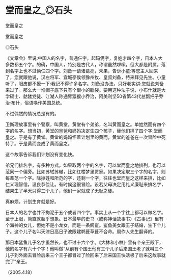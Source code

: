 # 堂而皇之_◎石头

堂而皇之

堂而皇之

◎石头

《文章会》里说:中国人的名字，普通仨字，起码俩字，复姓才四个字，日本人大多数都五个字。的确，中国人，特别是古代人，称谓虽然啰嗦，但大都是附属。落到名字上也不过俩仨四个字。刘备一请诸葛亮，未果，告诉小童:等您主人回来了，您就跟他说，汉左将军、宜城亭侯领豫州牧、皇叔刘备，特来拜见先生。小童听了，眼皮都不撩一下:我记不得许多名字。刘备没办法，只好老实讲:您就说刘备来过了。那么大一堆帽子底下只有个很小的脑袋。要用这种法子说，小布什就是大学硕士、骷髅党徒、江湖人称通臂猿猴小乔治，阿美利坚50省第43代总瓢把子乔治·布什，俗语唤作美国总统。

不过偶然的情况总是有的。

卫斯理故事里有个警察，叫黄堂。黄堂有个弟弟，名叫黄而皇之。单姓然而有四个字的名字。想当初，黄堂的爸爸和妈妈决定生四个孩子，替他们排了四个字:堂而皇之。于是有了黄堂。黄堂的妈妈怀着计划里的黄而，黄堂的爸爸在一次冒险中死特了。于是黄而变成了黄而皇之。

这个故事告诉我们计划没有变化快。

弟兄们排名字，有多种方式。如果取两个字的名字，可以堂而皇之地排列，也可以范同一个偏旁。比如苏轼苏辙，比如红楼梦里贾家。如果决定取三个字的名字，则每辈范一个字。除掉姓和所范的字，还剩一个字，往往也堂而皇之这样来排，比如仁义理智信，温良恭俭让。有时候这很冒险。设若父母决定用礼义廉耻来排名字，结果生了半天只得三个儿子，他们一家就成了无耻之徒。

真麻烦，计划生育就是好。

日本人的名字也并不拘泥于五个或者四个字。事实上从一个字往上都可以做名字。至于上限，简直就超乎想象。日本最早的史书（或称神话故事书）《古事记》里有个海神的女儿，但她不是小龙女，而是一条鳄鲨。鲨鱼美女跟王子结婚，生下个儿子。这个儿子名叫天津日高日子波限建鹈葺草葺不合命。周作人先生翻译的。

那日本鲨鱼儿子名字虽然长，也不过十六个字。《大林和小林》里有个亲王殿下，他的名字有六十个字！他叫做“从前有个国王他有三个儿子后来国王老了就叫三个儿子到外面去冒险后来三个王子都冒过了险回来了后来国王快活极了后来这故事就完了”亲王。

（2005.4.18）